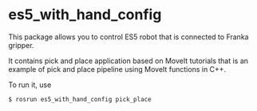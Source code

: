 # es5_with_hand_config
This package allows you to control ES5 robot that is connected to Franka gripper.

It contains pick and place application based on MoveIt tutorials that is an example of pick and place pipeline using MoveIt functions in C++.

To run it, use
```bash
$ rosrun es5_with_hand_config pick_place
```

